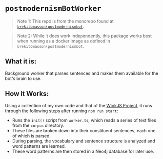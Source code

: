 # `postmodernismBotWorker`

> Note 1: This repo is from the monorepo found at [`brekitomasson\postmodernismbot`](https://www.github.com/brekitomasson/postmodernismBot).

> Note 2: While it does work independently, this package works best when running as a docker image as defined in `brekitomasson\postmodernismbot`.

## What it is:

Background worker that parses sentences and makes them available for the bot's brain to use.

## How it Works:

Using a collection of my own code and that of the [WinkJS Project](https://winkjs.org/), it runs through the following steps after running `npm run start`:

- Runs the `init()` script from `worker.ts`, which reads a series of text files from the `corpus` directory.
- These files are broken down into their constituent sentences, each one of which is parsed.
- During parsing, the vocabulary and sentence structure is analyzed and word patterns are learned.
- These word patterns are then stored in a Neo4j database for later use.
